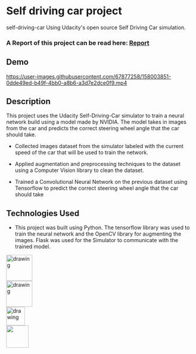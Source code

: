 # Self driving car project
 self-driving-car Using Udacity's open source Self Driving Car simulation. 
### A Report of this project can be read here: [Report](https://drive.google.com/file/d/19vaZZIv00hmTZfFFHB_dLwIcJd8Jahnz/view?usp=sharing)


## Demo

https://user-images.githubusercontent.com/67877258/158003851-0dde49ed-b49f-4bb0-a8b6-a3d7e2dce0f9.mp4

## Description

This project uses the Udacity Self-Driving-Car simulator to train a neural network build using a model made by NVIDIA. The model takes in images from the car and predicts the correct steering wheel angle that the car should take. 


* Collected images dataset from the simulator labeled with the current speed of the car that will
be used to train the network.

* Applied augmentation and preprocessing techniques to the dataset using a Computer Vision
library to clean the dataset.

* Trained a Convolutional Neural Network on the previous dataset using Tensorflow to predict the
correct steering wheel angle that the car should take

## Technologies Used
* This project was built using Python. The tensorflow library was used to train the neural network and the OpenCV library for augmenting the images. Flask was used for the Simulator to communicate with the trained model.

<div class="row">
  <div class="column">
    <img align="left" src="https://upload.wikimedia.org/wikipedia/commons/thumb/c/c3/Python-logo-notext.svg/640px-Python-logo-notext.svg.png" alt="drawing" width="70"/>
  </div>
  <div class="column">
    <img align="left" src="https://upload.wikimedia.org/wikipedia/commons/thumb/a/ab/TensorFlow_logo.svg/1200px-TensorFlow_logo.svg.png" alt="drawing" width="70"/>
  </div>
  <div class="column">
    <img align="left" src="https://upload.wikimedia.org/wikipedia/commons/thumb/3/32/OpenCV_Logo_with_text_svg_version.svg/1200px-OpenCV_Logo_with_text_svg_version.svg.png" alt="drawing" width="50"/>
  </div>
  <div class="column">
    <img align="left" src="https://miro.medium.com/max/1400/1*fkgtfwm-q3Cbm4gt7ZiRpg.png" width="60"/>
  </div>
</div>
